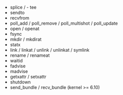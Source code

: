 - splice / - tee
- sendto
- recvfrom
- poll_add / poll_remove / poll_multishot / poll_update
- open / openat
- fsync
- mkdir / mkdirat
- statx
- link / linkat / unlink / unlinkat / symlink
- rename / renameat
- waitid
- fadvise
- madvise
- getxattr / setxattr
- shutdown
- send_bundle / recv_bundle (kernel >= 6.10)
